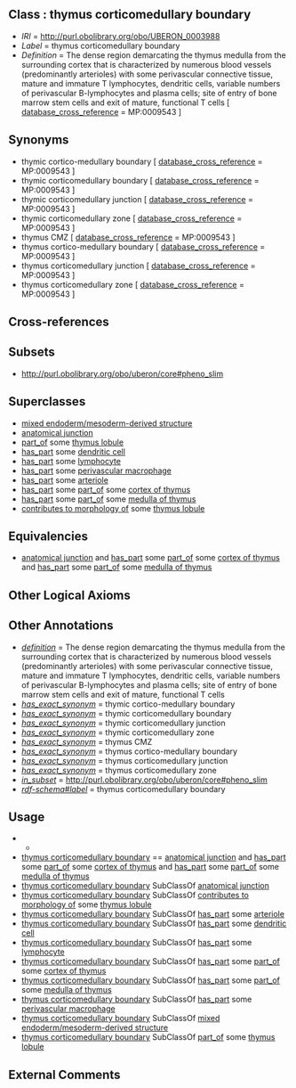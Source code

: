 
## Class : thymus corticomedullary boundary

 * *IRI* = http://purl.obolibrary.org/obo/UBERON_0003988
 * *Label* = thymus corticomedullary boundary
 * *Definition* = The dense region demarcating the thymus medulla from the surrounding cortex that is characterized by numerous blood vessels (predominantly arterioles) with some perivascular connective tissue, mature and immature T lymphocytes, dendritic cells, variable numbers of perivascular B-lymphocytes and plasma cells; site of entry of bone marrow stem cells and exit of mature, functional T cells [ [database_cross_reference](../../ef/oboInOwl#hasDbXref.md) = MP:0009543 ]

## Synonyms

 * thymic cortico-medullary boundary [ [database_cross_reference](../../ef/oboInOwl#hasDbXref.md) = MP:0009543 ]
 * thymic corticomedullary boundary [ [database_cross_reference](../../ef/oboInOwl#hasDbXref.md) = MP:0009543 ]
 * thymic corticomedullary junction [ [database_cross_reference](../../ef/oboInOwl#hasDbXref.md) = MP:0009543 ]
 * thymic corticomedullary zone [ [database_cross_reference](../../ef/oboInOwl#hasDbXref.md) = MP:0009543 ]
 * thymus CMZ [ [database_cross_reference](../../ef/oboInOwl#hasDbXref.md) = MP:0009543 ]
 * thymus cortico-medullary boundary [ [database_cross_reference](../../ef/oboInOwl#hasDbXref.md) = MP:0009543 ]
 * thymus corticomedullary junction [ [database_cross_reference](../../ef/oboInOwl#hasDbXref.md) = MP:0009543 ]
 * thymus corticomedullary zone [ [database_cross_reference](../../ef/oboInOwl#hasDbXref.md) = MP:0009543 ]

## Cross-references


## Subsets

 * http://purl.obolibrary.org/obo/uberon/core#pheno_slim

## Superclasses

 * [mixed endoderm/mesoderm-derived structure](../../UBERON/77/UBERON_0000077.md)
 * [anatomical junction](../../UBERON/51/UBERON_0007651.md)
 * [part_of](../../BFO/50/BFO_0000050.md) some [thymus lobule](../../UBERON/25/UBERON_0002125.md)
 * [has_part](../../BFO/51/BFO_0000051.md) some [dendritic cell](../../CL/51/CL_0000451.md)
 * [has_part](../../BFO/51/BFO_0000051.md) some [lymphocyte](../../CL/42/CL_0000542.md)
 * [has_part](../../BFO/51/BFO_0000051.md) some [perivascular macrophage](../../CL/81/CL_0000881.md)
 * [has_part](../../BFO/51/BFO_0000051.md) some [arteriole](../../UBERON/80/UBERON_0001980.md)
 * [has_part](../../BFO/51/BFO_0000051.md) some [part_of](../../BFO/50/BFO_0000050.md) some [cortex of thymus](../../UBERON/23/UBERON_0002123.md)
 * [has_part](../../BFO/51/BFO_0000051.md) some [part_of](../../BFO/50/BFO_0000050.md) some [medulla of thymus](../../UBERON/24/UBERON_0002124.md)
 * [contributes to morphology of](../../RO/33/RO_0002433.md) some [thymus lobule](../../UBERON/25/UBERON_0002125.md)

## Equivalencies

 * [anatomical junction](../../UBERON/51/UBERON_0007651.md) and [has_part](../../BFO/51/BFO_0000051.md) some [part_of](../../BFO/50/BFO_0000050.md) some [cortex of thymus](../../UBERON/23/UBERON_0002123.md) and [has_part](../../BFO/51/BFO_0000051.md) some [part_of](../../BFO/50/BFO_0000050.md) some [medulla of thymus](../../UBERON/24/UBERON_0002124.md)

## Other Logical Axioms


## Other Annotations

 * *[definition](../../IAO/15/IAO_0000115.md)* = The dense region demarcating the thymus medulla from the surrounding cortex that is characterized by numerous blood vessels (predominantly arterioles) with some perivascular connective tissue, mature and immature T lymphocytes, dendritic cells, variable numbers of perivascular B-lymphocytes and plasma cells; site of entry of bone marrow stem cells and exit of mature, functional T cells
 * *[has_exact_synonym](../../ym/oboInOwl#hasExactSynonym.md)* = thymic cortico-medullary boundary
 * *[has_exact_synonym](../../ym/oboInOwl#hasExactSynonym.md)* = thymic corticomedullary boundary
 * *[has_exact_synonym](../../ym/oboInOwl#hasExactSynonym.md)* = thymic corticomedullary junction
 * *[has_exact_synonym](../../ym/oboInOwl#hasExactSynonym.md)* = thymic corticomedullary zone
 * *[has_exact_synonym](../../ym/oboInOwl#hasExactSynonym.md)* = thymus CMZ
 * *[has_exact_synonym](../../ym/oboInOwl#hasExactSynonym.md)* = thymus cortico-medullary boundary
 * *[has_exact_synonym](../../ym/oboInOwl#hasExactSynonym.md)* = thymus corticomedullary junction
 * *[has_exact_synonym](../../ym/oboInOwl#hasExactSynonym.md)* = thymus corticomedullary zone
 * *[in_subset](../../et/oboInOwl#inSubset.md)* = http://purl.obolibrary.org/obo/uberon/core#pheno_slim
 * *[rdf-schema#label](../../el/rdf-schema#label.md)* = thymus corticomedullary boundary

## Usage

 * -
 * [thymus corticomedullary boundary](../../UBERON/88/UBERON_0003988.md) == [anatomical junction](../../UBERON/51/UBERON_0007651.md) and [has_part](../../BFO/51/BFO_0000051.md) some [part_of](../../BFO/50/BFO_0000050.md) some [cortex of thymus](../../UBERON/23/UBERON_0002123.md) and [has_part](../../BFO/51/BFO_0000051.md) some [part_of](../../BFO/50/BFO_0000050.md) some [medulla of thymus](../../UBERON/24/UBERON_0002124.md)
 * [thymus corticomedullary boundary](../../UBERON/88/UBERON_0003988.md) SubClassOf [anatomical junction](../../UBERON/51/UBERON_0007651.md)
 * [thymus corticomedullary boundary](../../UBERON/88/UBERON_0003988.md) SubClassOf [contributes to morphology of](../../RO/33/RO_0002433.md) some [thymus lobule](../../UBERON/25/UBERON_0002125.md)
 * [thymus corticomedullary boundary](../../UBERON/88/UBERON_0003988.md) SubClassOf [has_part](../../BFO/51/BFO_0000051.md) some [arteriole](../../UBERON/80/UBERON_0001980.md)
 * [thymus corticomedullary boundary](../../UBERON/88/UBERON_0003988.md) SubClassOf [has_part](../../BFO/51/BFO_0000051.md) some [dendritic cell](../../CL/51/CL_0000451.md)
 * [thymus corticomedullary boundary](../../UBERON/88/UBERON_0003988.md) SubClassOf [has_part](../../BFO/51/BFO_0000051.md) some [lymphocyte](../../CL/42/CL_0000542.md)
 * [thymus corticomedullary boundary](../../UBERON/88/UBERON_0003988.md) SubClassOf [has_part](../../BFO/51/BFO_0000051.md) some [part_of](../../BFO/50/BFO_0000050.md) some [cortex of thymus](../../UBERON/23/UBERON_0002123.md)
 * [thymus corticomedullary boundary](../../UBERON/88/UBERON_0003988.md) SubClassOf [has_part](../../BFO/51/BFO_0000051.md) some [part_of](../../BFO/50/BFO_0000050.md) some [medulla of thymus](../../UBERON/24/UBERON_0002124.md)
 * [thymus corticomedullary boundary](../../UBERON/88/UBERON_0003988.md) SubClassOf [has_part](../../BFO/51/BFO_0000051.md) some [perivascular macrophage](../../CL/81/CL_0000881.md)
 * [thymus corticomedullary boundary](../../UBERON/88/UBERON_0003988.md) SubClassOf [mixed endoderm/mesoderm-derived structure](../../UBERON/77/UBERON_0000077.md)
 * [thymus corticomedullary boundary](../../UBERON/88/UBERON_0003988.md) SubClassOf [part_of](../../BFO/50/BFO_0000050.md) some [thymus lobule](../../UBERON/25/UBERON_0002125.md)

## External Comments

